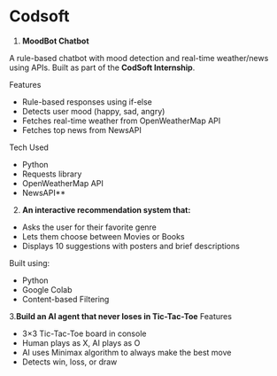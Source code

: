 # Codsoft
1. **MoodBot Chatbot** 

A rule-based chatbot with mood detection and real-time weather/news using APIs. Built as part of the **CodSoft Internship**.

 Features
- Rule-based responses using if-else
- Detects user mood (happy, sad, angry)
- Fetches real-time weather from OpenWeatherMap API
- Fetches top news from NewsAPI

 Tech Used
- Python
- Requests library
- OpenWeatherMap API
- NewsAPI**
2. **An interactive recommendation system that:**
- Asks the user for their favorite genre
- Lets them choose between Movies or Books
- Displays 10 suggestions with posters and brief descriptions

Built using:
- Python
- Google Colab
- Content-based Filtering

3.**Build an AI agent that never loses in Tic-Tac-Toe**
 Features

- 3×3 Tic-Tac-Toe board in console
- Human plays as X, AI plays as O
- AI uses Minimax algorithm to always make the best move
- Detects win, loss, or draw
